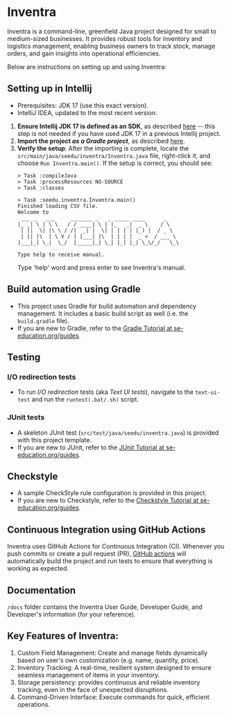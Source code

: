 # Inventra

Inventra is a command-line, greenfield Java project designed for small to medium-sized businesses. It provides robust tools for inventory and logistics management, enabling business owners to track stock, manage orders, and gain insights into operational efficiencies.

Below are instructions on setting up and using Inventra:

## Setting up in Intellij

* Prerequisites: JDK 17 (use this exact version).
* IntelliJ IDEA, updated to the most recent version.

1. **Ensure Intellij JDK 17 is defined as an SDK**, as described [here](https://www.jetbrains.com/help/idea/sdk.html#set-up-jdk) -- this step is not needed if you have used JDK 17 in a previous Intellij project.
1. **Import the project _as a Gradle project_**, as described [here](https://se-education.org/guides/tutorials/intellijImportGradleProject.html).
1. **Verify the setup**: After the importing is complete, locate the `src/main/java/seedu/inventra/Inventra.java` file, right-click it, and choose `Run Inventra.main()`. If the setup is correct, you should see:
   ```
   > Task :compileJava
   > Task :processResources NO-SOURCE
   > Task :classes
   
   > Task :seedu.inventra.Inventra.main()
   Finished loading CSV file.
   Welcome to
    ___ _   ___     _______ _   _ _____ ____      _    
   |_ _| \ | \ \   / / ____| \ | |_   _|  _ \    / \   
    | ||  \| |\ \ / /|  _| |  \| | | | | |_) |  / _ \  
    | || |\  | \ V / | |___| |\  | | | |  _ <  / ___ \ 
   |___|_| \_|  \_/  |_____|_| \_| |_| |_| \_\/_/   \_\

   Type help to receive manual.
   ```
   Type 'help' word and press enter to see Inventra's manual.

## Build automation using Gradle

* This project uses Gradle for build automation and dependency management. It includes a basic build script as well (i.e. the `build.gradle` file).
* If you are new to Gradle, refer to the [Gradle Tutorial at se-education.org/guides](https://se-education.org/guides/tutorials/gradle.html).

## Testing

### I/O redirection tests

* To run _I/O redirection_ tests (aka _Text UI tests_), navigate to the `text-ui-test` and run the `runtest(.bat/.sh)` script.

### JUnit tests

* A skeleton JUnit test (`src/test/java/seedu/inventra.java`) is provided with this project template. 
* If you are new to JUnit, refer to the [JUnit Tutorial at se-education.org/guides](https://se-education.org/guides/tutorials/junit.html).

## Checkstyle

* A sample CheckStyle rule configuration is provided in this project.
* If you are new to Checkstyle, refer to the [Checkstyle Tutorial at se-education.org/guides](https://se-education.org/guides/tutorials/checkstyle.html).

## Continuous Integration using GitHub Actions

Inventra uses GitHub Actions for Continuous Integration (CI). Whenever you push commits or create a pull request (PR), [GitHub actions](https://github.com/features/actions) will automatically build the project and run tests to ensure that everything is working as expected.

## Documentation

`/docs` folder contains the Inventra User Guide, Developer Guide, and Developer's information (for your reference).

## Key Features of Inventra:
1. Custom Field Management: Create and manage fields dynamically based on user's own customization (e.g. name, quantity, price).
2. Inventory Tracking: A real-time, resilient system designed to ensure seamless management of items in your inventory.
3. Storage persistency: provides continuous and reliable inventory tracking, even in the face of unexpected disruptions.
4. Command-Driven Interface: Execute commands for quick, efficient operations.

